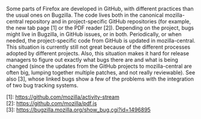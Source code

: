 Some parts of Firefox are developed in GitHub, with different practices than the usual ones on Bugzilla. The code lives both in the canonical mozilla-central repository and in project-specific GitHub repositories (for example, the new tab page \[1\] or the PDF reader \[2\]). Depending on the project, bugs might live in Bugzilla, in GitHub issues, or in both.
Periodically, or when needed, the project-specific code from GitHub is updated in mozilla-central. This situation is currently still not great because of the different processes adopted by different projects. Also, this situation makes it hard for release managers to figure out exactly what bugs there are and what is being changed (since the updates from the GitHub projects to mozilla-central are often big, lumping together multiple patches, and not really reviewable). See also \[3\], whose linked bugs show a few of the problems with the integration of two bug tracking systems.

\[1\]: <https://github.com/mozilla/activity-stream>  
\[2\]: <https://github.com/mozilla/pdf.js>  
\[3\]: <https://bugzilla.mozilla.org/show_bug.cgi?id=1496895>
